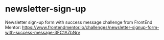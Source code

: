 # newsletter-sign-up
Newsletter sign-up form with success message challenge from FrontEnd Mentor: https://www.frontendmentor.io/challenges/newsletter-signup-form-with-success-message-3FC1AZbNrv
